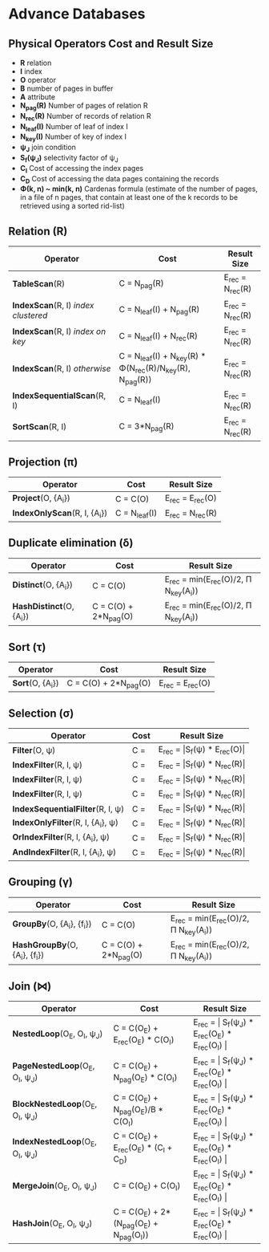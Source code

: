 # Advance Databases
## Physical Operators Cost and Result Size

- **R** relation
- **I** index
- **O** operator
- **B** number of pages in buffer
- **A** attribute
- **N<sub>pag</sub>(R)** Number of pages of relation R
- **N<sub>rec</sub>(R)** Number of records of relation R
- **N<sub>leaf</sub>(I)** Number of leaf of index I
- **N<sub>key</sub>(I)** Number of key of index I
- **ψ<sub>J</sub>** join condition
- **S<sub>f</sub>(ψ<sub>J</sub>)** selectivity factor of ψ<sub>J</sub> 
- **C<sub>I</sub>** Cost of accessing the index pages
- **C<sub>D</sub>** Cost of accessing the data pages containing the records
- **Φ(k, n) ~ min(k, n)** Cardenas formula (estimate of the number of pages, in a file of n pages,
that contain at least one of the k records to be retrieved using a sorted rid-list)

Relation (R)
------------------

| Operator                             | Cost                   | Result Size                          |
|--------------------------------------|------------------------|--------------------------------------|
| **TableScan**(R)                     | C = N<sub>pag</sub>(R) | E<sub>rec</sub> = N<sub>rec</sub>(R) |
| **IndexScan**(R, I) _index clustered_ | C = N<sub>leaf</sub>(I) + N<sub>pag</sub>(R) | E<sub>rec</sub> = N<sub>rec</sub>(R) |
| **IndexScan**(R, I) _index on key_   | C = N<sub>leaf</sub>(I) + N<sub>rec</sub>(R) | E<sub>rec</sub> = N<sub>rec</sub>(R) |
| **IndexScan**(R, I) _otherwise_      | C = N<sub>leaf</sub>(I) + N<sub>key</sub>(R) * Φ(N<sub>rec</sub>(R)/N<sub>key</sub>(R), N<sub>pag</sub>(R)) | E<sub>rec</sub> = N<sub>rec</sub>(R) |
| **IndexSequentialScan**(R, I)        | C = N<sub>leaf</sub>(I) | E<sub>rec</sub> = N<sub>rec</sub>(R) |
| **SortScan**(R, I)                   | C = 3*N<sub>pag</sub>(R) | E<sub>rec</sub> = N<sub>rec</sub>(R) |

Projection (π)
------------------

| Operator                                 | Cost                     | Result Size                           |
|------------------------------------------|--------------------------|---------------------------------------|
| **Project**(O, {A<sub>i</sub>})          | C = C(O)                 | E<sub>rec</sub> = E<sub>rec</sub>(O)  |
| **IndexOnlyScan**(R, I, {A<sub>i</sub>}) | C = N<sub>leaf</sub>(I)  | E<sub>rec</sub> = N<sub>rec</sub>(R)  |

Duplicate elimination (δ)
------------------

| Operator                      | Cost                            | Result Size                           |
|-------------------------------|---------------------------------|---------------------------------------|
| **Distinct**(O, {A<sub>i</sub>})  | C = C(O) | E<sub>rec</sub> = min(E<sub>rec</sub>(O)/2, Π N<sub>key</sub>(A<sub>i</sub>))  |
| **HashDistinct**(O, {A<sub>i</sub>})  | C = C(O) + 2*N<sub>pag</sub>(O) | E<sub>rec</sub> = min(E<sub>rec</sub>(O)/2, Π N<sub>key</sub>(A<sub>i</sub>))  |

Sort (τ)
------------------

| Operator                      | Cost                            | Result Size                           |
|-------------------------------|---------------------------------|---------------------------------------|
| **Sort**(O, {A<sub>i</sub>})  | C = C(O) + 2*N<sub>pag</sub>(O) | E<sub>rec</sub> = E<sub>rec</sub>(O)  |


Selection (σ)
------------------

| Operator                                      | Cost                            | Result Size                           |
|-----------------------------------------------|---------------------------------|---------------------------------------|
| **Filter**(O, ψ)                              | C = | E<sub>rec</sub> = \|S<sub>f</sub>(ψ) * E<sub>rec</sub>(O)\|  |
| **IndexFilter**(R, I, ψ)                      | C = | E<sub>rec</sub> = \|S<sub>f</sub>(ψ) * N<sub>rec</sub>(R)\|  |
| **IndexFilter**(R, I, ψ)                      | C = | E<sub>rec</sub> = \|S<sub>f</sub>(ψ) * N<sub>rec</sub>(R)\|  |
| **IndexFilter**(R, I, ψ)                      | C = | E<sub>rec</sub> = \|S<sub>f</sub>(ψ) * N<sub>rec</sub>(R)\|  |
| **IndexSequentialFilter**(R, I, ψ)            | C = | E<sub>rec</sub> = \|S<sub>f</sub>(ψ) * N<sub>rec</sub>(R)\|  |
| **IndexOnlyFilter**(R, I, {A<sub>i</sub>}, ψ) | C = | E<sub>rec</sub> = \|S<sub>f</sub>(ψ) * N<sub>rec</sub>(R)\|  |
| **OrIndexFilter**(R, I, {A<sub>i</sub>}, ψ)   | C = | E<sub>rec</sub> = \|S<sub>f</sub>(ψ) * N<sub>rec</sub>(R)\|  |
| **AndIndexFilter**(R, I, {A<sub>i</sub>}, ψ)  | C = | E<sub>rec</sub> = \|S<sub>f</sub>(ψ) * N<sub>rec</sub>(R)\|  |


Grouping (γ)
------------------

| Operator                      | Cost                            | Result Size                           |
|-------------------------------|---------------------------------|---------------------------------------|
| **GroupBy**(O, {A<sub>i</sub>}, {f<sub>i</sub>})  | C = C(O) | E<sub>rec</sub> = min(E<sub>rec</sub>(O)/2, Π N<sub>key</sub>(A<sub>i</sub>))  |
| **HashGroupBy**(O, {A<sub>i</sub>}, {f<sub>i</sub>})  | C = C(O) + 2*N<sub>pag</sub>(O) | E<sub>rec</sub> = min(E<sub>rec</sub>(O)/2, Π N<sub>key</sub>(A<sub>i</sub>))  |


Join (⋈)
------------------


| Operator                      | Cost                            | Result Size                           |
|-------------------------------|---------------------------------|---------------------------------------|
| **NestedLoop**(O<sub>E</sub>, O<sub>I</sub>, ψ<sub>J</sub>) | C = C(O<sub>E</sub>) + E<sub>rec</sub>(O<sub>E</sub>) * C(O<sub>I</sub>) | E<sub>rec</sub> = \| S<sub>f</sub>(ψ<sub>J</sub>) * E<sub>rec</sub>(O<sub>E</sub>) * E<sub>rec</sub>(O<sub>I</sub>) \| |
| **PageNestedLoop**(O<sub>E</sub>, O<sub>I</sub>, ψ<sub>J</sub>) | C = C(O<sub>E</sub>) + N<sub>pag</sub>(O<sub>E</sub>) * C(O<sub>I</sub>) | E<sub>rec</sub> = \| S<sub>f</sub>(ψ<sub>J</sub>) * E<sub>rec</sub>(O<sub>E</sub>) * E<sub>rec</sub>(O<sub>I</sub>) \| |
| **BlockNestedLoop**(O<sub>E</sub>, O<sub>I</sub>, ψ<sub>J</sub>) | C = C(O<sub>E</sub>) + N<sub>pag</sub>(O<sub>E</sub>)/B * C(O<sub>I</sub>) | E<sub>rec</sub> = \| S<sub>f</sub>(ψ<sub>J</sub>) * E<sub>rec</sub>(O<sub>E</sub>) * E<sub>rec</sub>(O<sub>I</sub>) \| |
| **IndexNestedLoop**(O<sub>E</sub>, O<sub>I</sub>, ψ<sub>J</sub>) | C = C(O<sub>E</sub>) + E<sub>rec</sub>(O<sub>E</sub>) * (C<sub>I</sub> + C<sub>D</sub>) | E<sub>rec</sub> = \| S<sub>f</sub>(ψ<sub>J</sub>) * E<sub>rec</sub>(O<sub>E</sub>) * E<sub>rec</sub>(O<sub>I</sub>) \| |
| **MergeJoin**(O<sub>E</sub>, O<sub>I</sub>, ψ<sub>J</sub>) | C = C(O<sub>E</sub>) + C(O<sub>I</sub>) | E<sub>rec</sub> = \| S<sub>f</sub>(ψ<sub>J</sub>) * E<sub>rec</sub>(O<sub>E</sub>) * E<sub>rec</sub>(O<sub>I</sub>) \| |
| **HashJoin**(O<sub>E</sub>, O<sub>I</sub>, ψ<sub>J</sub>) | C = C(O<sub>E</sub>) + 2*(N<sub>pag</sub>(O<sub>E</sub>) + N<sub>pag</sub>(O<sub>I</sub>)) | E<sub>rec</sub> = \| S<sub>f</sub>(ψ<sub>J</sub>) * E<sub>rec</sub>(O<sub>E</sub>) * E<sub>rec</sub>(O<sub>I</sub>) \| |


